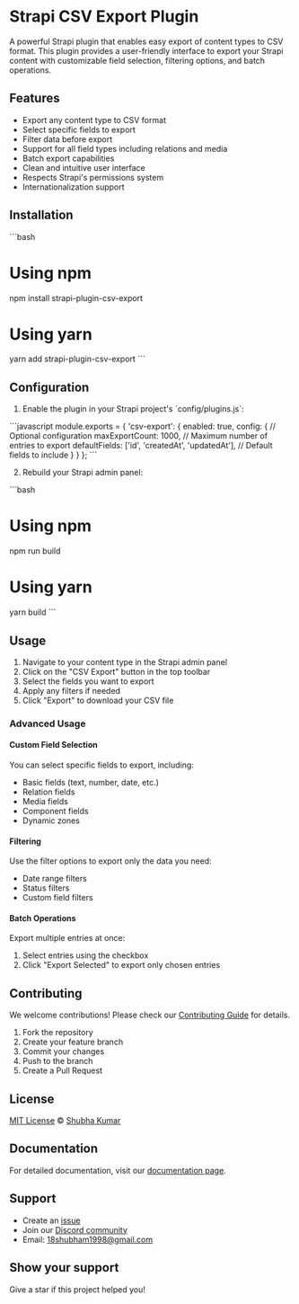 # Strapi CSV Export Plugin

A powerful Strapi plugin that enables easy export of content types to CSV format. This plugin provides a user-friendly interface to export your Strapi content with customizable field selection, filtering options, and batch operations.

## Features

- Export any content type to CSV format
- Select specific fields to export
- Filter data before export
- Support for all field types including relations and media
- Batch export capabilities
- Clean and intuitive user interface
- Respects Strapi's permissions system
- Internationalization support

## Installation

\`\`\`bash
# Using npm
npm install strapi-plugin-csv-export

# Using yarn
yarn add strapi-plugin-csv-export
\`\`\`

## Configuration

1. Enable the plugin in your Strapi project's \`config/plugins.js\`:

\`\`\`javascript
module.exports = {
  'csv-export': {
    enabled: true,
    config: {
      // Optional configuration
      maxExportCount: 1000, // Maximum number of entries to export
      defaultFields: ['id', 'createdAt', 'updatedAt'], // Default fields to include
    }
  }
};
\`\`\`

2. Rebuild your Strapi admin panel:

\`\`\`bash
# Using npm
npm run build

# Using yarn
yarn build
\`\`\`

## Usage

1. Navigate to your content type in the Strapi admin panel
2. Click on the "CSV Export" button in the top toolbar
3. Select the fields you want to export
4. Apply any filters if needed
5. Click "Export" to download your CSV file

### Advanced Usage

#### Custom Field Selection

You can select specific fields to export, including:
- Basic fields (text, number, date, etc.)
- Relation fields
- Media fields
- Component fields
- Dynamic zones

#### Filtering

Use the filter options to export only the data you need:
- Date range filters
- Status filters
- Custom field filters

#### Batch Operations

Export multiple entries at once:
1. Select entries using the checkbox
2. Click "Export Selected" to export only chosen entries

## Contributing

We welcome contributions! Please check our [Contributing Guide](CONTRIBUTING.md) for details.

1. Fork the repository
2. Create your feature branch
3. Commit your changes
4. Push to the branch
5. Create a Pull Request

## License

[MIT License](LICENSE.md) © [Shubha Kumar](https://github.com/Shub1970)

## Documentation

For detailed documentation, visit our [documentation page](https://github.com/Shub1970/strapi-csv-export/wiki).

## Support

- Create an [issue](https://github.com/Shub1970/strapi-csv-export/issues)
- Join our [Discord community](https://discord.strapi.io)
- Email: 18shubham1998@gmail.com

## Show your support

Give a star if this project helped you!
